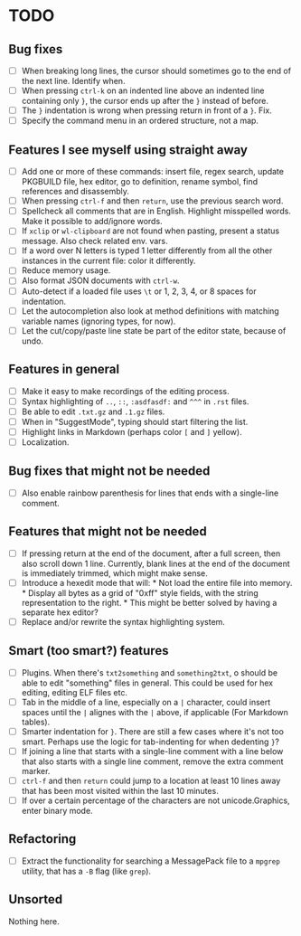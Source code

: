 # TODO

## Bug fixes

- [ ] When breaking long lines, the cursor should sometimes go to the end of the next line. Identify when.
- [ ] When pressing `ctrl-k` on an indented line above an indented line containing only `}`, the cursor ends up after the `}` instead of before.
- [ ] The `}` indentation is wrong when pressing return in front of a `}`. Fix.
- [ ] Specify the command menu in an ordered structure, not a map.

## Features I see myself using straight away

- [ ] Add one or more of these commands: insert file, regex search, update PKGBUILD file, hex editor,
      go to definition, rename symbol, find references and disassembly.
- [ ] When pressing `ctrl-f` and then `return`, use the previous search word.
- [ ] Spellcheck all comments that are in English. Highlight misspelled words. Make it possible to add/ignore words.
- [ ] If `xclip` or `wl-clipboard` are not found when pasting, present a status message. Also check related env. vars.
- [ ] If a word over N letters is typed 1 letter differently from all the other instances in the current file: color it differently.
- [ ] Reduce memory usage.
- [ ] Also format JSON documents with `ctrl-w`.
- [ ] Auto-detect if a loaded file uses `\t` or 1, 2, 3, 4, or 8 spaces for indentation.
- [ ] Let the autocompletion also look at method definitions with matching variable names (ignoring types, for now).
- [ ] Let the cut/copy/paste line state be part of the editor state, because of undo.

## Features in general

- [ ] Make it easy to make recordings of the editing process.
- [ ] Syntax highlighting of `..`, `::`, `:asdfasdf:` and `^^^` in `.rst` files.
- [ ] Be able to edit `.txt.gz` and `.1.gz` files.
- [ ] When in "SuggestMode", typing should start filtering the list.
- [ ] Highlight links in Markdown (perhaps color `[` and `]` yellow).
- [ ] Localization.

## Bug fixes that might not be needed

- [ ] Also enable rainbow parenthesis for lines that ends with a single-line comment.

## Features that might not be needed

- [ ] If pressing return at the end of the document, after a full screen, then also scroll down 1 line.
      Currently, blank lines at the end of the document is immediately trimmed, which might make sense.
- [ ] Introduce a hexedit mode that will:
      * Not load the entire file into memory.
      * Display all bytes as a grid of "0xff" style fields, with the string representation to the right.
      * This might be better solved by having a separate hex editor?
- [ ] Replace and/or rewrite the syntax highlighting system.

## Smart (too smart?) features

- [ ] Plugins. When there's `txt2something` and `something2txt`, o should be able to edit "something" files in general.
      This could be used for hex editing, editing ELF files etc.
- [ ] Tab in the middle of a line, especially on a `|` character, could insert spaces until the `|` alignes with the `|` above, if applicable
      (For Markdown tables).
- [ ] Smarter indentation for `}`. There are still a few cases where it's not too smart.
      Perhaps use the logic for tab-indenting for when dedenting `}`?
- [ ] If joining a line that starts with a single-line comment with a line below that also starts with a single line comment,
      remove the extra comment marker.
- [ ] `ctrl-f` and then `return` could jump to a location at least 10 lines away that has been most visited within the last 10
      minutes.
- [ ] If over a certain percentage of the characters are not unicode.Graphics, enter binary mode.

## Refactoring

- [ ] Extract the functionality for searching a MessagePack file to a `mpgrep` utility, that has a `-B` flag (like `grep`).

## Unsorted

Nothing here.
